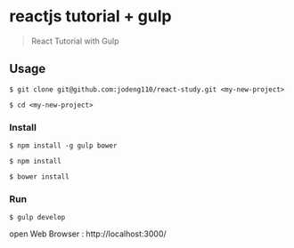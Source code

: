 # reactjs tutorial + gulp

> React Tutorial with Gulp

## Usage

```
$ git clone git@github.com:jodeng110/react-study.git <my-new-project>
```

```
$ cd <my-new-project>
```

### Install

```
$ npm install -g gulp bower
```

```
$ npm install
```

```
$ bower install
```

### Run
```
$ gulp develop
```

open Web Browser : http://localhost:3000/

